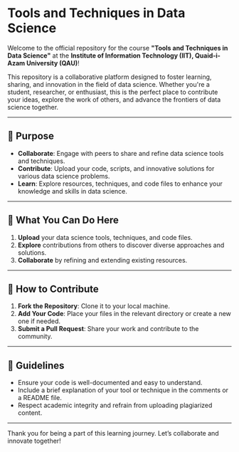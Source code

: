 # Tools and Techniques in Data Science  

Welcome to the official repository for the course **"Tools and Techniques in Data Science"** at the **Institute of Information Technology (IIT), Quaid-i-Azam University (QAU)**!  

This repository is a collaborative platform designed to foster learning, sharing, and innovation in the field of data science. Whether you're a student, researcher, or enthusiast, this is the perfect place to contribute your ideas, explore the work of others, and advance the frontiers of data science together.

---

## 📌 Purpose  
- **Collaborate**: Engage with peers to share and refine data science tools and techniques.  
- **Contribute**: Upload your code, scripts, and innovative solutions for various data science problems.  
- **Learn**: Explore resources, techniques, and code files to enhance your knowledge and skills in data science.

---

## 🚀 What You Can Do Here  
1. **Upload** your data science tools, techniques, and code files.  
2. **Explore** contributions from others to discover diverse approaches and solutions.  
3. **Collaborate** by refining and extending existing resources.  

---

## 🤝 How to Contribute  
1. **Fork the Repository**: Clone it to your local machine.  
2. **Add Your Code**: Place your files in the relevant directory or create a new one if needed.  
3. **Submit a Pull Request**: Share your work and contribute to the community.  

---

## 📢 Guidelines  
- Ensure your code is well-documented and easy to understand.  
- Include a brief explanation of your tool or technique in the comments or a README file.  
- Respect academic integrity and refrain from uploading plagiarized content.  

---

Thank you for being a part of this learning journey. Let’s collaborate and innovate together!  
